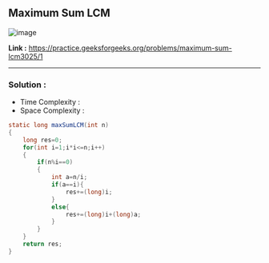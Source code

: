 ## Maximum Sum LCM

![image](https://user-images.githubusercontent.com/23376002/203604358-277eedd7-84e8-4403-beec-ea8a28c3a642.png)


**Link :** https://practice.geeksforgeeks.org/problems/maximum-sum-lcm3025/1

---------------------------------------------------------------------------------------------------------------------------------------------------------


### Solution :

- Time Complexity :
- Space Complexity :



```java
static long maxSumLCM(int n) 
{
    long res=0;
    for(int i=1;i*i<=n;i++)
    {
        if(n%i==0)
        {
            int a=n/i;
            if(a==i){
                res+=(long)i;
            }
            else{
                res+=(long)i+(long)a;
            }
        }
    }
    return res;
}

```


